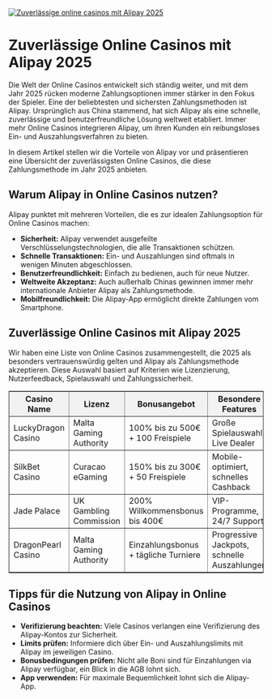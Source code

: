[![Zuverlässige online casinos mit Alipay 2025](https://123-caf.pages.dev/gitsignup.png)](https://vrmoo.ru/Bt82HjjY)

<h1>Zuverlässige Online Casinos mit Alipay 2025</h1> <p>Die Welt der Online Casinos entwickelt sich ständig weiter, und mit dem Jahr 2025 rücken moderne Zahlungsoptionen immer stärker in den Fokus der Spieler. Eine der beliebtesten und sichersten Zahlungsmethoden ist Alipay. Ursprünglich aus China stammend, hat sich Alipay als eine schnelle, zuverlässige und benutzerfreundliche Lösung weltweit etabliert. Immer mehr Online Casinos integrieren Alipay, um ihren Kunden ein reibungsloses Ein- und Auszahlungsverfahren zu bieten.</p>  <p>In diesem Artikel stellen wir die Vorteile von Alipay vor und präsentieren eine Übersicht der zuverlässigsten Online Casinos, die diese Zahlungsmethode im Jahr 2025 anbieten.</p>  <h2>Warum Alipay in Online Casinos nutzen?</h2> <p>Alipay punktet mit mehreren Vorteilen, die es zur idealen Zahlungsoption für Online Casinos machen:</p> <ul>   <li><strong>Sicherheit:</strong> Alipay verwendet ausgefeilte Verschlüsselungstechnologien, die alle Transaktionen schützen.</li>   <li><strong>Schnelle Transaktionen:</strong> Ein- und Auszahlungen sind oftmals in wenigen Minuten abgeschlossen.</li>   <li><strong>Benutzerfreundlichkeit:</strong> Einfach zu bedienen, auch für neue Nutzer.</li>   <li><strong>Weltweite Akzeptanz:</strong> Auch außerhalb Chinas gewinnen immer mehr internationale Anbieter Alipay als Zahlungsmethode.</li>   <li><strong>Mobilfreundlichkeit:</strong> Die Alipay-App ermöglicht direkte Zahlungen vom Smartphone.</li> </ul>  <h2>Zuverlässige Online Casinos mit Alipay 2025</h2> <p>Wir haben eine Liste von Online Casinos zusammengestellt, die 2025 als besonders vertrauenswürdig gelten und Alipay als Zahlungsmethode akzeptieren. Diese Auswahl basiert auf Kriterien wie Lizenzierung, Nutzerfeedback, Spielauswahl und Zahlungssicherheit.</p>  <table border="1" cellpadding="8" cellspacing="0" style="border-collapse: collapse; width: 100%; max-width: 700px;">   <thead>     <tr style="background-color: #f2f2f2;">       <th>Casino Name</th>       <th>Lizenz</th>       <th>Bonusangebot</th>       <th>Besondere Features</th>       <th>Alipay Verfügbarkeit</th>     </tr>   </thead>   <tbody>     <tr>       <td>LuckyDragon Casino</td>       <td>Malta Gaming Authority</td>       <td>100% bis zu 500€ + 100 Freispiele</td>       <td>Große Spielauswahl, Live Dealer</td>       <td>Ja</td>     </tr>     <tr>       <td>SilkBet Casino</td>       <td>Curacao eGaming</td>       <td>150% bis zu 300€ + 50 Freispiele</td>       <td>Mobile-optimiert, schnelles Cashback</td>       <td>Ja</td>     </tr>     <tr>       <td>Jade Palace</td>       <td>UK Gambling Commission</td>       <td>200% Willkommensbonus bis 400€</td>       <td>VIP-Programme, 24/7 Support</td>       <td>Ja</td>     </tr>     <tr>       <td>DragonPearl Casino</td>       <td>Malta Gaming Authority</td>       <td>Einzahlungsbonus + tägliche Turniere</td>       <td>Progressive Jackpots, schnelle Auszahlungen</td>       <td>Ja</td>     </tr>   </tbody> </table>  <h2>Tipps für die Nutzung von Alipay in Online Casinos</h2> <ul>   <li><strong>Verifizierung beachten:</strong> Viele Casinos verlangen eine Verifizierung des Alipay-Kontos zur Sicherheit.</li>   <li><strong>Limits prüfen:</strong> Informiere dich über Ein- und Auszahlungslimits mit Alipay im jeweiligen Casino.</li>   <li><strong>Bonusbedingungen prüfen:</strong> Nicht alle Boni sind für Einzahlungen via Alipay verfügbar, ein Blick in die AGB lohnt sich.</li>   <li><strong>App verwenden:</strong> Für maximale Bequemlichkeit lohnt sich die Alipay-App.</li> </ul>